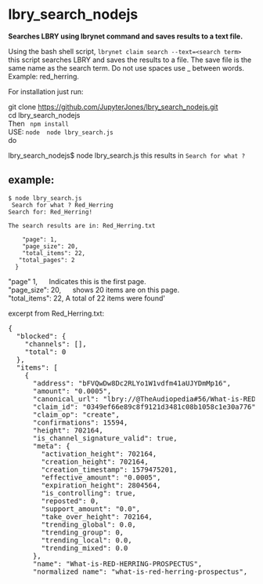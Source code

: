 # lbry_search_nodejs
**Searches LBRY using lbrynet command and saves results to a text file.**

Using the bash shell script, `lbrynet claim search --text=<search term>`
this script searches LBRY and saves the results to a file. The save file is the same name as the search term. Do not use spaces use _ between words. Example: red_herring.<br/>

For installation just run:

git clone https://github.com/JupyterJones/lbry_search_nodejs.git<br/>
cd lbry_search_nodejs<br/>
Then ` npm install`<br/>
USE: `node  node lbry_search.js`<br/>do

lbry_search_nodejs$ node lbry_search.js
this results in `Search for what ? `
## example:
    $ node lbry_search.js
     Search for what ? Red_Herring
    Search for: Red_Herring!

    The search results are in: Red_Herring.txt

        "page": 1,
        "page_size": 20,
        "total_items": 22,
       "total_pages": 2
      }

"page" 1,   &nbsp;&nbsp;&nbsp;&nbsp;  Indicates this is the first page.<br/>
"page_size": 20,  &nbsp;&nbsp;&nbsp;&nbsp;  shows 20 items are on this page.<br />
"total_items": 22, A total of 22 items were found'

excerpt from Red_Herring.txt:<br />
<pre>
{
  "blocked": {
    "channels": [],
    "total": 0
  },
  "items": [
    {
      "address": "bFVQwDw8Dc2RLYo1W1vdfm41aUJYDmMp16",
      "amount": "0.0005",
      "canonical_url": "lbry://@TheAudiopedia#56/What-is-RED-HERRING-PROSPECTUS#0",
      "claim_id": "0349ef66e89c8f9121d3481c08b1058c1e30a776",
      "claim_op": "create",
      "confirmations": 15594,
      "height": 702164,
      "is_channel_signature_valid": true,
      "meta": {
        "activation_height": 702164,
        "creation_height": 702164,
        "creation_timestamp": 1579475201,
        "effective_amount": "0.0005",
        "expiration_height": 2804564,
        "is_controlling": true,
        "reposted": 0,
        "support_amount": "0.0",
        "take_over_height": 702164,
        "trending_global": 0.0,
        "trending_group": 0,
        "trending_local": 0.0,
        "trending_mixed": 0.0
      },
      "name": "What-is-RED-HERRING-PROSPECTUS",
      "normalized_name": "what-is-red-herring-prospectus",
</pre>




